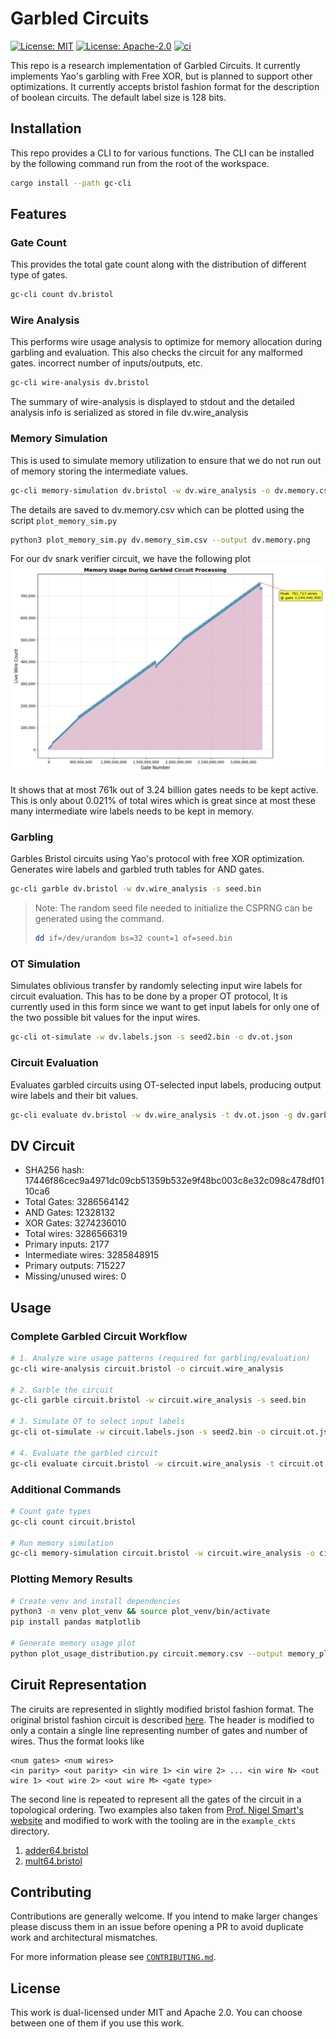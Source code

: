 # Garbled Circuits

[![License: MIT](https://img.shields.io/badge/License-MIT-blue.svg)](https://opensource.org/licenses/MIT)
[![License: Apache-2.0](https://img.shields.io/badge/License-Apache-blue.svg)](https://opensource.org/licenses/apache-2-0)
[![ci](https://github.com/alpenlabs/garbled-circuits/actions/workflows/lint.yml/badge.svg?event=push)](https://github.com/alpenlabs/garbled-circuits/actions)

This repo is a research implementation of Garbled Circuits. It currently implements Yao's garbling with Free XOR, but is planned to support other optimizations. It currently accepts bristol fashion format for the description of boolean circuits. The default label size is 128 bits.

## Installation

This repo provides a CLI to for various functions. The CLI can be installed by the following command run from the root of the workspace.

```bash
cargo install --path gc-cli
```

## Features

### Gate Count

  This provides the total gate count along with the distribution of different type of gates.

  ```bash
  gc-cli count dv.bristol
  ```

### Wire Analysis

  This performs wire usage analysis to optimize for memory allocation during garbling and evaluation. This also checks the circuit for any malformed gates. incorrect number of inputs/outputs, etc.
  
  ```bash
  gc-cli wire-analysis dv.bristol
  ```

  The summary of wire-analysis is displayed to stdout and the detailed analysis info is serialized as stored in file dv.wire_analysis

### Memory Simulation

  This is used to simulate memory utilization to ensure that we do not run out of memory storing the intermediate values.

  ```bash
  gc-cli memory-simulation dv.bristol -w dv.wire_analysis -o dv.memory.csv
  ```

  The details are saved to dv.memory.csv which can be plotted using the script `plot_memory_sim.py`

  ```bash
  python3 plot_memory_sim.py dv.memory_sim.csv --output dv.memory.png
  ```

For our dv snark verifier circuit, we have the following plot
![alt text](images/dv-memory-sim.png)

It shows that at most 761k out of 3.24 billion gates needs to be kept active. This is only about 0.021% of total wires which is great since at most these many intermediate wire labels needs to be kept in memory.

### Garbling

  Garbles Bristol circuits using Yao's protocol with free XOR optimization. Generates wire labels and garbled truth tables for AND gates.

  ```bash
  gc-cli garble dv.bristol -w dv.wire_analysis -s seed.bin
  ```

  > Note: The random seed file needed to initialize the CSPRNG can be generated using the command.
  > ```bash
  > dd if=/dev/urandom bs=32 count=1 of=seed.bin
  > ```


### OT Simulation

  Simulates oblivious transfer by randomly selecting input wire labels for circuit evaluation.
  This has to be done by a proper OT protocol, It is currently used in this form since we want to get input labels for only one of the two possible bit values for the input wires.

  ```bash
  gc-cli ot-simulate -w dv.labels.json -s seed2.bin -o dv.ot.json
  ```

### Circuit Evaluation

  Evaluates garbled circuits using OT-selected input labels, producing output wire labels and their bit values.

  ```bash
  gc-cli evaluate dv.bristol -w dv.wire_analysis -t dv.ot.json -g dv.garbled
  ```

## DV Circuit

- SHA256 hash: 17446f86cec9a4971dc09cb51359b532e9f48bc003c8e32c098c478df0110ca6
- Total Gates: 3286564142
- AND Gates: 12328132
- XOR Gates: 3274236010
- Total wires: 3286566319
- Primary inputs: 2177
- Intermediate wires: 3285848915
- Primary outputs: 715227
- Missing/unused wires: 0

## Usage

### Complete Garbled Circuit Workflow

```bash
# 1. Analyze wire usage patterns (required for garbling/evaluation)
gc-cli wire-analysis circuit.bristol -o circuit.wire_analysis

# 2. Garble the circuit
gc-cli garble circuit.bristol -w circuit.wire_analysis -s seed.bin

# 3. Simulate OT to select input labels  
gc-cli ot-simulate -w circuit.labels.json -s seed2.bin -o circuit.ot.json

# 4. Evaluate the garbled circuit
gc-cli evaluate circuit.bristol -w circuit.wire_analysis -t circuit.ot.json -g circuit.garbled -o circuit.eval.json
```

### Additional Commands

```bash
# Count gate types
gc-cli count circuit.bristol

# Run memory simulation
gc-cli memory-simulation circuit.bristol -w circuit.wire_analysis -o circuit.memory_sim.csv
```

### Plotting Memory Results

```bash
# Create venv and install dependencies
python3 -m venv plot_venv && source plot_venv/bin/activate
pip install pandas matplotlib

# Generate memory usage plot
python plot_usage_distribution.py circuit.memory.csv --output memory_plot.png
```

## Ciruit Representation

The ciruits are represented in slightly modified bristol fashion format. The original bristol fashion circuit is described [here](https://nigelsmart.github.io/MPC-Circuits/).
The header is modified to only a contain a single line representing number of gates and number of wires. Thus the format looks like

```
<num gates> <num wires>
<in parity> <out parity> <in wire 1> <in wire 2> ... <in wire N> <out wire 1> <out wire 2> <out wire M> <gate type>
```

The second line is repeated to represent all the gates of the circuit in a topological ordering. Two examples also taken from [Prof. Nigel Smart's website](https://nigelsmart.github.io/MPC-Circuits/) and modified to work with the tooling are in the
`example_ckts` directory.

1. [adder64.bristol](https://nigelsmart.github.io/MPC-Circuits/adder64.txt)
2. [mult64.bristol](https://nigelsmart.github.io/MPC-Circuits/mult64.txt)

## Contributing

Contributions are generally welcome.
If you intend to make larger changes please discuss them in an issue
before opening a PR to avoid duplicate work and architectural mismatches.

For more information please see [`CONTRIBUTING.md`](/CONTRIBUTING.md).

## License

This work is dual-licensed under MIT and Apache 2.0.
You can choose between one of them if you use this work.
